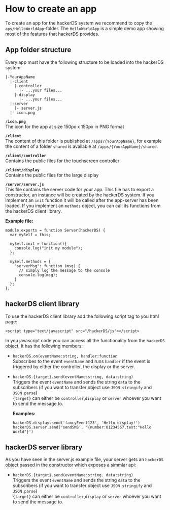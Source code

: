 How to create an app
====================

To create an app for the hackerDS system we recommend to copy the `aps/HelloWorldApp`-folder.
The `HelloWorldApp` is a simple demo app showing most of the features that hackerDS provides.

App folder structure
--------------------
Every app must have the following structure to be loaded into the hackerDS system:

    |-YourAppName
      |-client
        |-controller
          |- ...your files...
        |-display
          |- ...your files...
      |-server
        |- server.js
      |- icon.png

**`/icon.png`**  
The icon for the app at size 150px x 150px in PNG format

**`/client`**  
The content of this folder is published at `/apps/{YourAppName}`, for example the content of a folder `shared` is available at `/apps/{YourAppName}/shared`.

**`/client/controller`**  
Contains the public files for the touchscreen controller

**`/client/display`**  
Contains the public files for the large display

**`/server/server.js`**  
This file contains the server code for your app. This file has to export a constructor, an instance will be created by the hackerDS system.
If you implement an `init` function it will be called after the app-server has been loaded.
If you implement an `methods` object, you can call its functions from the hackerDS client library.

**Example file:**

    module.exports = function Server(hackerDS) {
      var mySelf = this;

      mySelf.init = function(){
        console.log("init my module");
      };

      mySelf.methods = {
        "serverMsg": function (msg) {
          // simply log the message to the console
          console.log(msg);
        }
      };
    };

hackerDS client library
-----------------------
To use the hackerDS client library add the following script tag to you html page:

    <script type="text/javascript" src="/hackerDS/js"></script>

In you javascript code you can access all the functionality from the `hackerDS` object.
It has the following members:

- `hackerDS.on(eventName:string, handler:function`  
  Subscribes to the event `eventName` and runs `handler` if the event is triggered by either the controller, the display or the server.

- `hackerDS.{target}.send(eventName:string, data:string)`  
  Triggers the event `eventName` and sends the string `data` to the subscribers (if you want to transfer object use `JSON.stringify` and `JSON.parse`)  
  `{target}` can either be `controller`,`display` or `server` whoever you want to send the message to.
  
  **Examples:**
  
      hackerDS.display.send('fancyEvent123', 'Hello display!')
      hackerDS.server.send('sendSMS', '{number:01234567,text:"Hello World"}')

hackerDS server library
-----------------------

As you have seen in the server.js example file, your server gets an `hackerDS` object passed in the constructor which exposes a simmlar api:

- `hackerDS.{target}.send(eventName:string. data:string)`  
  Triggers the event `eventName` and sends the string `data` to the subscribers (if you want to transfer object use `JSON.stringify` and `JSON.parse`)  
  `{target}` can either be `controller`,`display` or `server` whoever you want to send the message to.